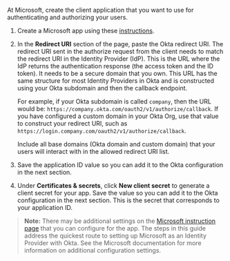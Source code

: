 At Microsoft, create the client application that you want to use for authenticating and authorizing your users.

1. Create a Microsoft app using these [instructions](https://docs.microsoft.com/en-us/azure/active-directory/develop/quickstart-register-app).

2. In the **Redirect URI** section of the page, paste the Okta redirect URI. The redirect URI sent in the authorize request from the client needs to match the redirect URI in the Identity Provider (IdP). This is the URL where the IdP returns the authentication response (the access token and the ID token). It needs to be a secure domain that you own. This URL has the same structure for most Identity Providers in Okta and is constructed using your Okta subdomain and then the callback endpoint.

    For example, if your Okta subdomain is called `company`, then the URL would be: `https://company.okta.com/oauth2/v1/authorize/callback`. If you have configured a custom domain in your Okta Org, use that value to construct your redirect URI, such as `https://login.company.com/oauth2/v1/authorize/callback`.

    Include all base domains (Okta domain and custom domain) that your users will interact with in the allowed redirect URI list.

3. Save the application ID value so you can add it to the Okta configuration in the next section.

4. Under **Certificates & secrets**, click **New client secret** to generate a client secret for your app. Save the value so you can add it to the Okta configuration in the next section. This is the secret that corresponds to your application ID.

> **Note:** There may be additional settings on the [Microsoft instruction page](https://docs.microsoft.com/en-us/azure/active-directory/develop/quickstart-register-app) that you can configure for the app. The steps in this guide address the quickest route to setting up Microsoft as an Identity Provider with Okta. See the Microsoft documentation for more information on additional configuration settings.
